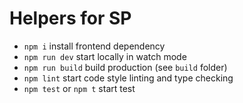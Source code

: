 # Helpers for SP

- ```npm i``` install frontend dependency
- ```npm run dev``` start locally in watch mode
- ```npm run build``` build production (see `build` folder)
- ```npm lint``` start code style linting and type checking
- ```npm test``` or ```npm t``` start test
